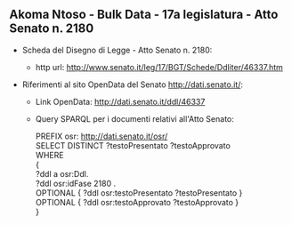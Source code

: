 ## Akoma Ntoso - Bulk Data - 17a legislatura - Atto Senato n. 2180 ##

* Scheda del Disegno di Legge - Atto Senato n. 2180:
	* http url: http://www.senato.it/leg/17/BGT/Schede/Ddliter/46337.htm

* Riferimenti al sito OpenData del Senato http://dati.senato.it/:
	* Link OpenData: http://dati.senato.it/ddl/46337
	* Query SPARQL per i documenti relativi all'Atto Senato:

        PREFIX osr: <http://dati.senato.it/osr/>  
		SELECT DISTINCT ?testoPresentato ?testoApprovato  
		WHERE  
		{  
		    ?ddl a osr:Ddl.  
		    ?ddl osr:idFase 2180 .  
		    OPTIONAL { ?ddl osr:testoPresentato ?testoPresentato }  
		    OPTIONAL { ?ddl osr:testoApprovato ?testoApprovato }  
		}
		